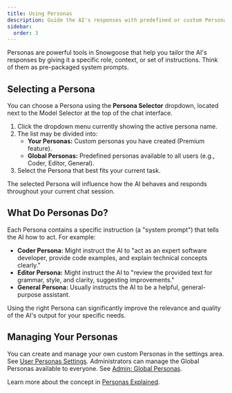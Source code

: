```yaml
---
title: Using Personas
description: Guide the AI's responses with predefined or custom Personas.
sidebar:
  order: 3
---
```


Personas are powerful tools in Snowgoose that help you tailor the AI's responses by giving it a specific role, context, or set of instructions. Think of them as pre-packaged system prompts.

## Selecting a Persona

You can choose a Persona using the **Persona Selector** dropdown, located next to the Model Selector at the top of the chat interface.

1.  Click the dropdown menu currently showing the active persona name.
2.  The list may be divided into:
    - **Your Personas:** Custom personas you have created (Premium feature).
    - **Global Personas:** Predefined personas available to all users (e.g., Coder, Editor, General).
3.  Select the Persona that best fits your current task.

The selected Persona will influence how the AI behaves and responds throughout your current chat session.

## What Do Personas Do?

Each Persona contains a specific instruction (a "system prompt") that tells the AI how to act. For example:

- **Coder Persona:** Might instruct the AI to "act as an expert software developer, provide code examples, and explain technical concepts clearly."
- **Editor Persona:** Might instruct the AI to "review the provided text for grammar, style, and clarity, suggesting improvements."
- **General Persona:** Usually instructs the AI to be a helpful, general-purpose assistant.

Using the right Persona can significantly improve the relevance and quality of the AI's output for your specific needs.

## Managing Your Personas

You can create and manage your own custom Personas in the settings area. See [User Personas Settings](../settings/user-personas/). Administrators can manage the Global Personas available to everyone. See [Admin: Global Personas](../admin/global-personas/).

Learn more about the concept in [Personas Explained](../concepts/personas/).
